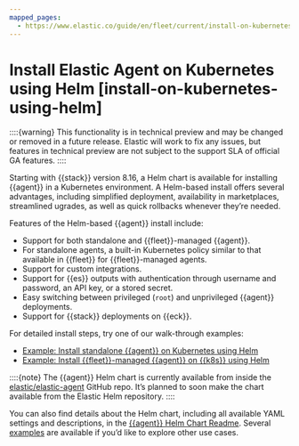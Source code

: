 ```yaml
---
mapped_pages:
  - https://www.elastic.co/guide/en/fleet/current/install-on-kubernetes-using-helm.html
---
```


# Install Elastic Agent on Kubernetes using Helm [install-on-kubernetes-using-helm]

::::{warning}
This functionality is in technical preview and may be changed or removed in a future release. Elastic will work to fix any issues, but features in technical preview are not subject to the support SLA of official GA features.
::::


Starting with {{stack}} version 8.16, a Helm chart is available for installing {{agent}} in a Kubernetes environment. A Helm-based install offers several advantages, including simplified deployment, availability in marketplaces, streamlined ugrades, as well as quick rollbacks whenever they’re needed.

Features of the Helm-based {{agent}} install include:

* Support for both standalone and {{fleet}}-managed {{agent}}.
* For standalone agents, a built-in Kubernetes policy similar to that available in {{fleet}} for {{fleet}}-managed agents.
* Support for custom integrations.
* Support for {{es}} outputs with authentication through username and password, an API key, or a stored secret.
* Easy switching between privileged (`root`) and unprivileged {{agent}} deployments.
* Support for {{stack}} deployments on {{eck}}.

For detailed install steps, try one of our walk-through examples:

* [Example: Install standalone {{agent}} on Kubernetes using Helm](/reference/fleet/example-kubernetes-standalone-agent-helm.md)
* [Example: Install {{fleet}}-managed {{agent}} on {{k8s}} using Helm](/reference/fleet/example-kubernetes-fleet-managed-agent-helm.md)

::::{note}
The {{agent}} Helm chart is currently available from inside the [elastic/elastic-agent](https://github.com/elastic/elastic-agent) GitHub repo. It’s planned to soon make the chart available from the Elastic Helm repository.
::::


You can also find details about the Helm chart, including all available YAML settings and descriptions, in the [{{agent}} Helm Chart Readme](https://github.com/elastic/elastic-agent/tree/main/deploy/helm/elastic-agent). Several [examples](https://github.com/elastic/elastic-agent/tree/main/deploy/helm/elastic-agent/examples) are available if you’d like to explore other use cases.

